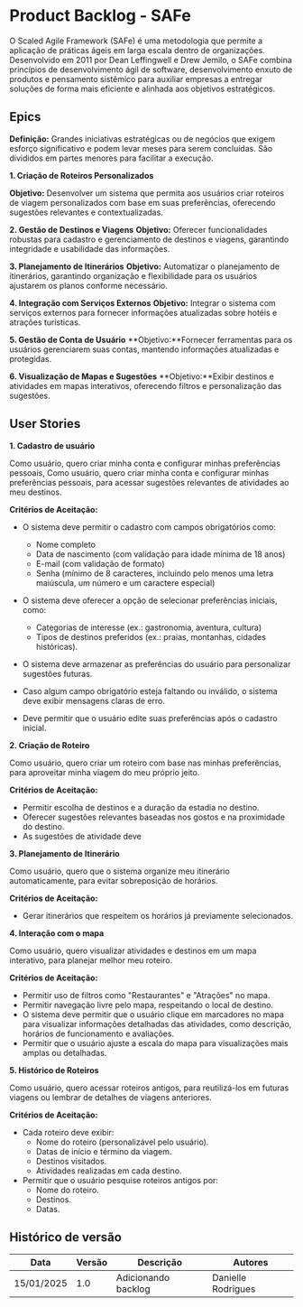 # Product Backlog - SAFe

O Scaled Agile Framework (SAFe) é uma metodologia que permite a aplicação de práticas ágeis em larga escala dentro de organizações. Desenvolvido em 2011 por Dean Leffingwell e Drew Jemilo, o SAFe combina princípios de desenvolvimento ágil de software, desenvolvimento enxuto de produtos e pensamento sistêmico para auxiliar empresas a entregar soluções de forma mais eficiente e alinhada aos objetivos estratégicos.


## Epics

**Definição:** Grandes iniciativas estratégicas ou de negócios que exigem esforço significativo e podem levar meses para serem concluídas. São divididos em partes menores para facilitar a execução.

**1. Criação de Roteiros Personalizados**

**Objetivo:** Desenvolver um sistema que permita aos usuários criar roteiros de viagem personalizados com base em suas preferências, oferecendo sugestões relevantes e contextualizadas.

**2. Gestão de Destinos e Viagens**
**Objetivo:** Oferecer funcionalidades robustas para cadastro e gerenciamento de destinos e viagens, garantindo integridade e usabilidade das informações.

**3. Planejamento de Itinerários**
**Objetivo:** Automatizar o planejamento de itinerários, garantindo organização e flexibilidade para os usuários ajustarem os planos conforme necessário.

**4. Integração com Serviços Externos**
**Objetivo:**  Integrar o sistema com serviços externos para fornecer informações atualizadas sobre hotéis e atrações turísticas.

**5. Gestão de Conta de Usuário**
**Objetivo:**Fornecer ferramentas para os usuários gerenciarem suas contas, mantendo informações atualizadas e protegidas.

**6. Visualização de Mapas e Sugestões**
**Objetivo:**Exibir destinos e atividades em mapas interativos, oferecendo filtros e personalização das sugestões.

## User Stories

**1. Cadastro de usuário**

Como usuário, quero criar minha conta e configurar minhas preferências pessoais, Como usuário, quero criar minha conta e configurar minhas preferências pessoais, para acessar sugestões relevantes de atividades ao meu destinos.

**Critérios de Aceitação:**

- O sistema deve permitir o cadastro com campos obrigatórios como:
    - Nome completo
    - Data de nascimento (com validação para idade mínima de 18 anos)
    - E-mail (com validação de formato)
    - Senha (mínimo de 8 caracteres, incluindo pelo menos uma letra maiúscula, um número e um caractere especial)

- O sistema deve oferecer a opção de selecionar preferências iniciais, como:
    - Categorias de interesse (ex.: gastronomia, aventura, cultura)
    - Tipos de destinos preferidos (ex.: praias, montanhas, cidades históricas).

- O sistema deve armazenar as preferências do usuário para personalizar sugestões futuras.
- Caso algum campo obrigatório esteja faltando ou inválido, o sistema deve exibir mensagens claras de erro.
- Deve permitir que o usuário edite suas preferências após o cadastro inicial.

**2. Criação de Roteiro**

Como usuário, quero criar um roteiro com base nas minhas preferências, para aproveitar minha viagem do meu próprio jeito.

**Critérios de Aceitação:**

- Permitir escolha de destinos e a duração da estadia no destino. 
- Oferecer sugestões relevantes baseadas nos gostos e na proximidade do destino.
- As sugestões de atividade deve

**3. Planejamento de Itinerário**

Como usuário, quero que o sistema organize meu itinerário automaticamente, para evitar sobreposição de horários.

**Critérios de Aceitação:**

- Gerar itinerários que respeitem os horários já previamente selecionados.

**4. Interação com o mapa**

Como usuário, quero visualizar atividades e destinos em um mapa interativo, para planejar melhor meu roteiro.

**Critérios de Aceitação:**

- Permitir uso de filtros como "Restaurantes" e "Atrações" no mapa.
- Permitir navegação livre pelo mapa, respeitando o local de destino. 
- O sistema deve permitir que o usuário clique em marcadores no mapa para visualizar informações detalhadas das atividades, como descrição, horários de funcionamento e avaliações.
- Permitir que o usuário ajuste a escala do mapa para visualizações mais amplas ou detalhadas.

**5. Histórico de Roteiros**

Como usuário, quero acessar roteiros antigos, para reutilizá-los em futuras viagens ou lembrar de detalhes de viagens anteriores.

**Critérios de Aceitação:**

- Cada roteiro deve exibir:
    - Nome do roteiro (personalizável pelo usuário).
    - Datas de início e término da viagem.
    - Destinos visitados.
    - Atividades realizadas em cada destino.
- Permitir que o usuário pesquise roteiros antigos por:
    - Nome do roteiro.
    - Destinos.
    - Datas.

 ## Histórico de versão

|Data|Versão|Descrição|Autores|
|--|--|--|--|
|15/01/2025|1.0|Adicionando backlog|Danielle Rodrigues|